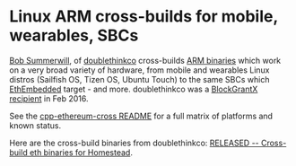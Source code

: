 Linux ARM cross-builds for mobile, wearables, SBCs
==================================================

[Bob Summerwill](http://bobsummerwill.com), of [doublethinkco](http://doublethink.co) cross-builds [ARM binaries](https://github.com/doublethinkco/webthree-umbrella-cross/releases) which work on a very broad variety of hardware, from mobile and wearables Linux distros (Sailfish OS, Tizen OS, Ubuntu Touch) to the same SBCs which [EthEmbedded](http://ethembedded.com) target - and more. doublethinkco was a [BlockGrantX recipient](http://doublethink.co/2016/02/23/we-have-blockgrantx-funding/) in Feb 2016.

See the [cpp-ethereum-cross README](https://github.com/doublethinkco/cpp-ethereum-cross) for a full matrix of platforms and known status.

Here are the cross-build binaries from doublethinkco: [RELEASED -- Cross-build eth binaries for Homestead](http://doublethink.co/2016/03/07/released-cross-build-eth-binaries-for-homestead/).
